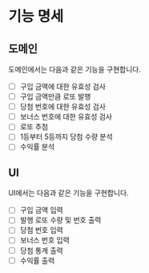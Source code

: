 # 기능 명세

## 도메인

도메인에서는 다음과 같은 기능을 구현합니다.

- [ ] 구입 금액에 대한 유효성 검사
- [ ] 구입 금액만큼 로또 발행
- [ ] 당첨 번호에 대한 유효성 검사
- [ ] 보너스 번호에 대한 유효성 검사
- [ ] 로또 추첨
- [ ] 1등부터 5등까지 당첨 수량 분석
- [ ] 수익률 분석

## UI

UI에서는 다음과 같은 기능을 구현합니다.

- [ ] 구입 금액 입력
- [ ] 발행 로또 수량 및 번호 출력
- [ ] 당첨 번호 입력
- [ ] 보너스 번호 입력
- [ ] 당첨 통계 출력
- [ ] 수익률 출력
